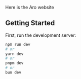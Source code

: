 Here is the Aro website

## Getting Started

First, run the development server:

```bash
npm run dev
# or
yarn dev
# or
pnpm dev
# or
bun dev
```
